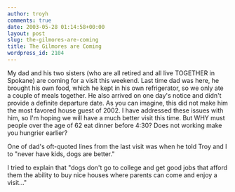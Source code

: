 ```yaml
---
author: troyh
comments: true
date: 2003-05-28 01:14:58+00:00
layout: post
slug: the-gilmores-are-coming
title: The Gilmores are Coming
wordpress_id: 2104
---
```


My dad and his two sisters (who are all retired and all live TOGETHER in Spokane) are coming for a visit this weekend.  Last time dad was here, he brought his own food, which he kept in his own refrigerator, so we only ate a couple of meals together.  He also arrived on one day's notice and didn't provide a definite departure date.  As you can imagine, this did not make him the most favored house guest of 2002.  I have addressed these issues with him, so I'm hoping we will have a much better visit this time.  But WHY must people over the age of 62 eat dinner before 4:30?  Does not working make you hungrier earlier?
<!-- more -->
One of dad's oft-quoted lines from the last visit was when he told Troy and I to "never have kids, dogs are better."

I tried to explain that "dogs don't go to college and get good jobs that afford them the ability to buy nice houses where parents can come and enjoy a visit..."
